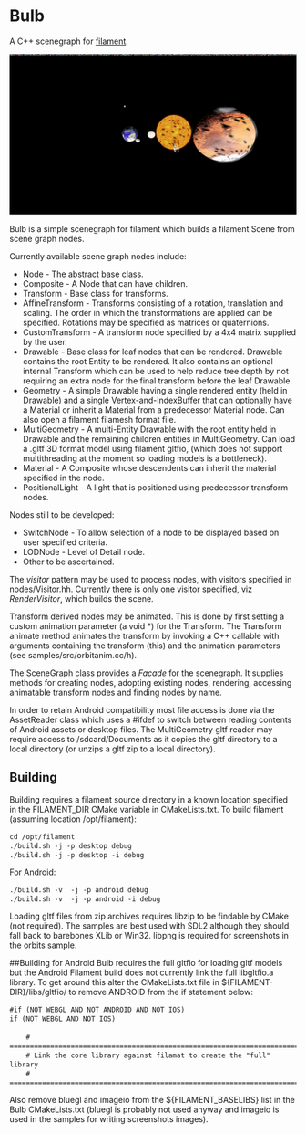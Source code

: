 # Bulb
A C++ scenegraph for [filament](https://github.com/google/filament).

![Screenshot](screenshot.png?raw=true "Orbits sample screenshot")

Bulb is a simple scenegraph for filament which builds a filament Scene from scene graph nodes.

Currently available scene graph nodes include:

* Node - The abstract base class.
* Composite - A Node that can have children.
* Transform - Base class for transforms.
* AffineTransform - Transforms consisting of a rotation, translation and scaling. The order in
which the transformations are applied can be specified. Rotations may be specified as matrices
or quaternions.
* CustomTransform - A transform node specified by a 4x4 matrix supplied by the user.
* Drawable - Base class for leaf nodes that can be rendered. Drawable contains the root Entity
to be rendered. It also contains an optional internal Transform which can be used to help reduce tree
depth by not requiring an extra node for the final transform before the leaf Drawable.
* Geometry - A simple Drawable having a single rendered entity (held in Drawable) and a single
Vertex-and-IndexBuffer that can optionally have a Material or inherit a Material from a predecessor
Material node. Can also open a filament filamesh format file.
* MultiGeometry - A multi-Entity Drawable with the root entity held in Drawable and the remaining
children entities in MultiGeometry. Can load a .gltf 3D format model using filament gltfio, (which
does not support multithreading at the moment so loading models is a bottleneck).
* Material - A Composite whose descendents can inherit the material specified in the node.
* PositionalLight - A light that is positioned using predecessor transform nodes.

Nodes still to be developed:

* SwitchNode - To allow selection of a node to be displayed based on user specified criteria.
* LODNode - Level of Detail node.
* Other to be ascertained.

The *visitor* pattern may be used to process nodes, with visitors specified in nodes/Visitor.hh.
Currently there is only one visitor specified, viz *RenderVisitor*, which builds the scene.

Transform derived nodes may be animated. This is done by first setting a custom animation parameter
(a void *) for the Transform. The Transform animate method animates the
transform by invoking a C++ callable with arguments containing the transform (this) and the animation parameters (see samples/src/orbitanim.cc/h).

The SceneGraph class provides a *Facade* for the scenegraph. It supplies methods for creating nodes,
adopting existing nodes, rendering, accessing animatable transform nodes and finding nodes by name.

In order to retain Android compatibility most file access is done via the AssetReader class which
uses a #ifdef to switch between reading contents of Android assets or desktop files. The
MultiGeometry gltf reader may require access to /sdcard/Documents as it copies the gltf directory to a
local directory (or unzips a gltf zip to a local directory).

## Building

Building requires a filament source directory in a known location specified in the FILAMENT_DIR
CMake variable in CMakeLists.txt. To build filament (assuming location /opt/filament):

~~~~
cd /opt/filament
./build.sh -j -p desktop debug
./build.sh -j -p desktop -i debug
~~~~
For Android:
~~~~
./build.sh -v  -j -p android debug
./build.sh -v  -j -p android -i debug
~~~~

Loading gltf files from zip archives requires libzip to be findable by CMake (not required).
The samples are best used with SDL2 although they should fall back to barebones XLib or Win32.
libpng is required for screenshots in the orbits sample.

##Building for Android 
Bulb requires the full gltfio for loading gltf models but the Android Filament build does not currently
link the full libgltfio.a library. To get around this alter the CMakeLists.txt file in 
${FILAMENT-DIR}/libs/gltfio/ to remove ANDROID from the if statement below:

~~~~
#if (NOT WEBGL AND NOT ANDROID AND NOT IOS)
if (NOT WEBGL AND NOT IOS)

    # ==================================================================================================
    # Link the core library against filamat to create the "full" library
    # ==================================================================================================
~~~~

Also remove bluegl and imageio from the ${FILAMENT_BASELIBS} list in the Bulb CMakeLists.txt
(bluegl is probably not used anyway and imageio is used in the samples for writing screenshots
images).



